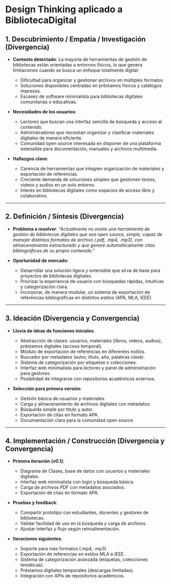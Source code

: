# **Design Thinking aplicado a BibliotecaDigital**

## **1. Descubrimiento / Empatía / Investigación (Divergencia)**

* **Contexto detectado**: La mayoría de herramientas de gestión de bibliotecas están orientadas a entornos físicos, lo que genera limitaciones cuando se busca un enfoque totalmente digital:

  * Dificultad para organizar y gestionar archivos en múltiples formatos.
  * Soluciones disponibles centradas en préstamos físicos y catálogos impresos.
  * Escasez de software minimalista para bibliotecas digitales comunitarias o educativas.

* **Necesidades de los usuarios**:

  * Lectores que buscan una interfaz sencilla de búsqueda y acceso al contenido.
  * Administradores que necesitan organizar y clasificar materiales digitales de manera eficiente.
  * Comunidad open source interesada en disponer de una plataforma extensible para documentación, manuales y archivos multimedia.

* **Hallazgos clave**:

  * Carencia de herramientas que integren organización de materiales y exportación de referencias.
  * Creciente demanda de soluciones simples que gestionen textos, videos y audios en un solo entorno.
  * Interés en bibliotecas digitales como espacios de acceso libre y colaborativo.

---

## **2. Definición / Síntesis (Divergencia)**

* **Problema a resolver**:
  *"Actualmente no existe una herramienta de gestión de bibliotecas digitales que sea open source, simple, capaz de manejar distintos formatos de archivo (.pdf, .mp4, .mp3), con almacenamiento estructurado y que genere automáticamente citas bibliográficas de su propio contenido."*

* **Oportunidad de mercado**:

  * Desarrollar una solución ligera y extensible que sirva de base para proyectos de bibliotecas digitales.
  * Priorizar la experiencia de usuario con búsquedas rápidas, intuitivas y categorización clara.
  * Incorporar, de manera modular, un sistema de exportación de referencias bibliográficas en distintos estilos (APA, MLA, IEEE).

---

## **3. Ideación (Divergencia y Convergencia)**

* **Lluvia de ideas de funciones iniciales**:

  * Abstracción de clases: usuarios, materiales (libros, videos, audios), préstamos digitales (acceso temporal).
  * Módulo de exportación de referencias en diferentes estilos.
  * Buscador por metadatos (autor, título, año, palabras clave).
  * Sistema de categorización por etiquetas o colecciones.
  * Interfaz web minimalista para lectores y panel de administración para gestores.
  * Posibilidad de integrarse con repositorios académicos externos.

* **Selección para primera versión**:

  * Gestión básica de usuarios y materiales.
  * Carga y almacenamiento de archivos digitales con metadatos.
  * Búsqueda simple por título y autor.
  * Exportación de citas en formato APA.
  * Documentación clara para la comunidad open source.

---

## **4. Implementación / Construcción (Divergencia y Convergencia)**

* **Primera iteración (v0.1)**:

  * Diagrama de Clases, base de datos con usuarios y materiales digitales.
  * Interfaz web minimalista con login y búsqueda básica.
  * Carga de archivos PDF con metadatos asociados.
  * Exportación de citas en formato APA.

* **Pruebas y feedback**:

  * Compartir prototipo con estudiantes, docentes y gestores de bibliotecas.
  * Validar facilidad de uso en la búsqueda y carga de archivos.
  * Ajustar interfaz y flujo según retroalimentación.

* **Iteraciones siguientes**:

  * Soporte para más formatos (.mp4, .mp3).
  * Exportación de referencias en estilos MLA e IEEE.
  * Sistema de categorización avanzada (etiquetas, colecciones temáticas).
  * Préstamos digitales temporales (descargas limitadas).
  * Integración con APIs de repositorios académicos.

